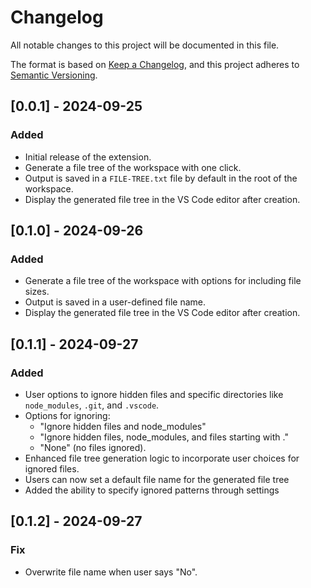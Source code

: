 # Changelog

All notable changes to this project will be documented in this file.

The format is based on [Keep a Changelog](https://keepachangelog.com/en/1.0.0/), and this project adheres to [Semantic Versioning](https://semver.org/spec/v2.0.0.html).

## [0.0.1] - 2024-09-25

### Added

- Initial release of the extension.
- Generate a file tree of the workspace with one click.
- Output is saved in a `FILE-TREE.txt` file by default in the root of the workspace.
- Display the generated file tree in the VS Code editor after creation.

## [0.1.0] - 2024-09-26

### Added

- Generate a file tree of the workspace with options for including file sizes.
- Output is saved in a user-defined file name.
- Display the generated file tree in the VS Code editor after creation.

## [0.1.1] - 2024-09-27

### Added

- User options to ignore hidden files and specific directories like `node_modules`, `.git`, and `.vscode`.
- Options for ignoring:
  - "Ignore hidden files and node_modules"
  - "Ignore hidden files, node_modules, and files starting with ."
  - "None" (no files ignored).
- Enhanced file tree generation logic to incorporate user choices for ignored files.
- Users can now set a default file name for the generated file tree
- Added the ability to specify ignored patterns through settings

## [0.1.2] - 2024-09-27

### Fix

- Overwrite file name when user says "No".
